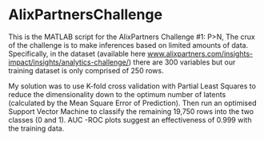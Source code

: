# AlixPartnersChallenge
 
This is the MATLAB script for the AlixPartners Challenge #1: P>N,
The crux of the challenge is to make inferences based on limited amounts of data. Specifically, in the dataset (available here www.alixpartners.com/insights-impact/insights/analytics-challenge/) there are 300 variables but our training dataset is only comprised of 250 rows.

My solution was to use K-fold cross validation with Partial Least Squares to reduce the dimensionality down to the optimum number of latents (calculated by the Mean Square Error of Prediction). Then run an optimised Support Vector Machine to classify the remaining 19,750 rows into the two classes (0 and 1).
AUC -ROC plots suggest an effectiveness of 0.999 with the training data.

